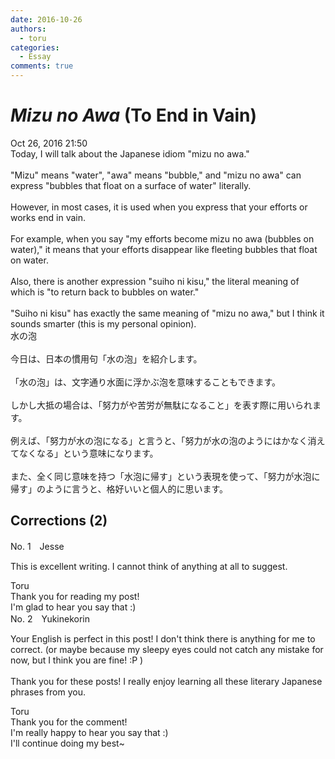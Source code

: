 ```yaml
---
date: 2016-10-26
authors:
  - toru
categories:
  - Essay
comments: true
---
```


# <strong><em>Mizu no Awa</strong></em> (To End in Vain)
<div class="date">Oct 26, 2016 21:50</div>
<div id="post"><div id="body_show_ori">
Today, I will talk about the Japanese idiom "mizu no awa."<br/><br/>"Mizu" means "water", "awa" means "bubble," and "mizu no awa" can express "bubbles that float on a surface of water" literally.<br/><br/>However, in most cases, it is used when you express that your efforts or works end in vain.<br/><br/>For example, when you say "my efforts become mizu no awa (bubbles on water)," it means that your efforts disappear like fleeting bubbles that float on water.<br/><br/>Also, there is another expression "suiho ni kisu," the literal meaning of which is "to return back to bubbles on water."<br/><br/>"Suiho ni kisu" has exactly the same meaning of "mizu no awa," but I think it sounds smarter (this is my personal opinion).
</div></div>

<!-- more -->

<div id="post_ja"><div id="body_show_mo">
水の泡<br/><br/>今日は、日本の慣用句「水の泡」を紹介します。<br/><br/>「水の泡」は、文字通り水面に浮かぶ泡を意味することもできます。<br/><br/>しかし大抵の場合は、「努力がや苦労が無駄になること」を表す際に用いられます。<br/><br/>例えば、「努力が水の泡になる」と言うと、「努力が水の泡のようにはかなく消えてなくなる」という意味になります。<br/><br/>また、全く同じ意味を持つ「水泡に帰す」という表現を使って、「努力が水泡に帰す」のように言うと、格好いいと個人的に思います。
</div></div>

## Corrections (2)
<div id="block"><div class="first_name"> No. 1　<span class="just_name">Jesse</span></div><div id="block2">
<p class="comment_small">
 This is excellent writing. I cannot think of anything at all to suggest.
</p>

</div><div class="name"><span class="just_name">Toru</span><br>
Thank you for reading my post!<br/>I'm glad to hear you say that :)
</div>
</div>
<div id="block"><div class="first_name"> No. 2　<span class="just_name">Yukinekorin</span></div><div id="block2">
<p class="comment_small">
 Your English is perfect in this post! I don't think there is anything for me to correct. (or maybe because my sleepy eyes could not catch any mistake for now, but I think you are fine! :P )
 <br/>
 <br/>
 Thank you for these posts! I really enjoy learning all these literary Japanese phrases from you.
</p>

</div><div class="name"><span class="just_name">Toru</span><br>
Thank you for the comment!<br/>I'm really happy to hear you say that :)<br/>I'll continue doing my best~
</div>
</div>
